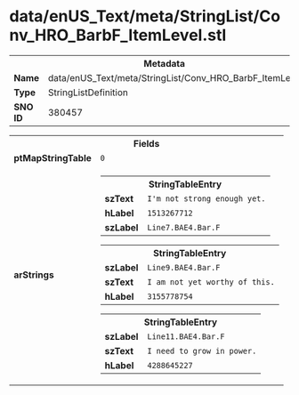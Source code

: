 <h1>data/enUS_Text/meta/StringList/Conv_HRO_BarbF_ItemLevel.stl</h1><table><tr><th colspan="100%">Metadata</th></tr><tr><td><b>Name</b></td><td>data/enUS_Text/meta/StringList/Conv_HRO_BarbF_ItemLevel.stl</td></tr><tr><td><b>Type</b></td><td>StringListDefinition</td></tr><tr><td><b>SNO ID</b></td><td>380457</td></tr></table>

<table><tr><th colspan="100%">Fields</th></tr><tr><td><b>ptMapStringTable</b></td><td><code>0</code></td></tr><tr><td><b>arStrings</b></td><td><table><tr><th colspan="100%">StringTableEntry</th></tr><tr><td><b>szText</b></td><td><code>I'm not strong enough yet.</code></td></tr><tr><td><b>hLabel</b></td><td><code>1513267712</code></td></tr><tr><td><b>szLabel</b></td><td><code>Line7.BAE4.Bar.F</code></td></tr></table>


<table><tr><th colspan="100%">StringTableEntry</th></tr><tr><td><b>szLabel</b></td><td><code>Line9.BAE4.Bar.F</code></td></tr><tr><td><b>szText</b></td><td><code>I am not yet worthy of this.</code></td></tr><tr><td><b>hLabel</b></td><td><code>3155778754</code></td></tr></table>


<table><tr><th colspan="100%">StringTableEntry</th></tr><tr><td><b>szLabel</b></td><td><code>Line11.BAE4.Bar.F</code></td></tr><tr><td><b>szText</b></td><td><code>I need to grow in power.</code></td></tr><tr><td><b>hLabel</b></td><td><code>4288645227</code></td></tr></table>


</td></tr></table>

